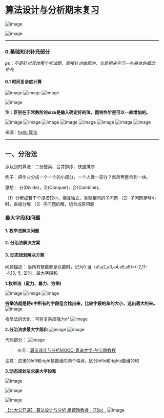 # [算法设计与分析期末复习](https://github.com/QiYongchuan/MyGitBlog/issues/53)


![image](https://github.com/QiYongchuan/MyGitBlog/assets/105039020/08f3d82d-c418-4131-bc28-1910499e4110)


![image](https://github.com/QiYongchuan/MyGitBlog/assets/105039020/eef1bd18-3732-4484-9342-0a9bfdbd9a9c)


---

### 0.基础知识补充部分
_ps：不是针对具体哪个考试题，直接针对做题的，仅是用来学习一些基本的概念补充_

#### 0.1 时间复杂度计算

![image](https://github.com/QiYongchuan/MyGitBlog/assets/105039020/5ad0fbdf-62a5-416e-8c8a-4709ba22ac93)
![image](https://github.com/QiYongchuan/MyGitBlog/assets/105039020/d4382161-fd8c-4ba3-b5c6-ef5d393d2a9c)
![image](https://github.com/QiYongchuan/MyGitBlog/assets/105039020/92301796-a20c-4c3b-94d6-3735bb8a2259)


![image](https://github.com/QiYongchuan/MyGitBlog/assets/105039020/ab7f39bf-76b6-4645-b828-5a228b3aac35)

**注：区别在于常数阶的size是输入确定好的值，而线性阶是可以一直增加的。**

![image](https://github.com/QiYongchuan/MyGitBlog/assets/105039020/4f406af5-9df2-4c80-9489-c57c6bc82a0c)
![image](https://github.com/QiYongchuan/MyGitBlog/assets/105039020/984debfa-06fd-4d14-adcf-1fb740ecdbea)
![image](https://github.com/QiYongchuan/MyGitBlog/assets/105039020/0f1e4b1d-09ee-4e6b-9775-9bfc418d152f)
![image](https://github.com/QiYongchuan/MyGitBlog/assets/105039020/a7a37c28-a86f-4681-aa71-dfe768cfc8cb)
![image](https://github.com/QiYongchuan/MyGitBlog/assets/105039020/e6049cf8-2161-490e-ac05-fae71f182279)
![image](https://github.com/QiYongchuan/MyGitBlog/assets/105039020/d05ace8a-dea1-480a-8c72-f1d9245b6c2b)
![image](https://github.com/QiYongchuan/MyGitBlog/assets/105039020/f1ef449d-a5e6-44dd-961f-c86099b76540)
![image](https://github.com/QiYongchuan/MyGitBlog/assets/105039020/8567653f-2e89-4c11-810a-f84c5ee31a3c)


来源：[hello 算法](https://www.hello-algo.com/chapter_computational_complexity/time_complexity/#6-on-log-n) 

---

## 一、分治法
涉及到的算法：二分搜索、合并排序、快速排序

例子：把作业分成一个一个的小部分，一个人做一部分？然后再整合到一块。

思想：  分(Divide)，治(Conquer)，合(Combine)。

（1）分解成若干个规模较小、相互独立、类型相同的子问题
（2）子问题足够小时，直接分解
（3）子问题的解，组合成原问题



### 最大字段和问题
#### 1. 枚举法解决问题
#### 2. 分治法解决方案
#### 3. 动态规划解决方案

> 
问题描述：
当所有整数都是负数时，记为0
当（a1,a2,a3,a4,a5,a6)=(-2,11--4,13,-5,-2)时，最大字段和


**1.枚举法（蛮力、暴力、穷举)**

![image](https://github.com/QiYongchuan/MyGitBlog/assets/105039020/71c80e25-35ab-4094-b80c-9cb73070aade)
![image](https://github.com/QiYongchuan/MyGitBlog/assets/105039020/59884286-ae06-46ea-b5ea-83b560fefd85)
![image](https://github.com/QiYongchuan/MyGitBlog/assets/105039020/7db91242-6080-4b62-85e3-51651d51d19d)

**穷举法就是将n中所有的字段组合找出来，比较字段的和的大小，选出最大的来。**
![image](https://github.com/QiYongchuan/MyGitBlog/assets/105039020/4d0021f7-3460-4399-98cd-8188c654cd3a)

枚举法的优化：可将复杂度降为n²
![image](https://github.com/QiYongchuan/MyGitBlog/assets/105039020/f7ea3365-a8ee-4dcf-9217-139a497bca94)

**2.分治法求最大字段和**
![image](https://github.com/QiYongchuan/MyGitBlog/assets/105039020/cb46ecfb-03db-4f08-98da-72b1f490fd18)
![image](https://github.com/QiYongchuan/MyGitBlog/assets/105039020/b414fb67-216a-4e1d-9879-54513ffc3307)

代码部分：
![image](https://github.com/QiYongchuan/MyGitBlog/assets/105039020/2f0c55b3-92ca-4485-b0dc-04b7b261d485)

> 来源：[算法设计与分析MOOC-青岛大学-张公敬教授](https://www.bilibili.com/video/BV18X4y1k74c?p=28&vd_source=c3c4a5db9e4d968c67a652118ea87497)

注意：这里的left和right是数组的两个端点，区分lefts和rights数组的和

**3.动态规划法求最大字段和**

![image](https://github.com/QiYongchuan/MyGitBlog/assets/105039020/99bba5ea-d8e0-4919-807a-90ba791fd798)

![image](https://github.com/QiYongchuan/MyGitBlog/assets/105039020/e5ca0b96-878e-4f40-b564-2f0b012beb9c)

![image](https://github.com/QiYongchuan/MyGitBlog/assets/105039020/a36cbd58-35c9-4376-896d-a4e05c2b05fe)

[【北大公开课】 算法设计与分析 屈婉玲教授 （76p）](https://www.bilibili.com/video/BV1Ls411W7PB?p=45&vd_source=c3c4a5db9e4d968c67a652118ea87497)
![image](https://github.com/QiYongchuan/MyGitBlog/assets/105039020/7510b2cd-56b6-4d3b-898b-27e6f8fcc569)


